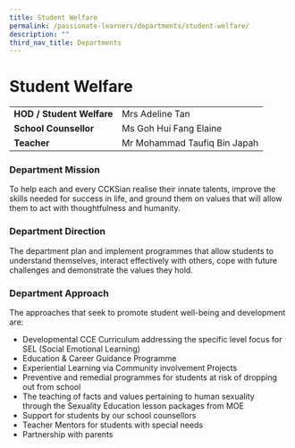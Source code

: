 ```yaml
---
title: Student Welfare
permalink: /passionate-learners/departments/student-welfare/
description: ""
third_nav_title: Departments
---
```

# **Student Welfare**
|  	|   	|
|---	|---	|
| **HOD / Student Welfare** 	| Mrs Adeline Tan 	|
| **School Counsellor** 	| Ms Goh Hui Fang Elaine 	|
| **Teacher** 	| Mr Mohammad Taufiq Bin Japah 	|

### Department Mission  

To help each and every CCKSian realise their innate talents, improve the skills needed for success in life, and ground them on values that will allow them to act with thoughtfulness and humanity.  

### Department Direction

The department plan and implement programmes that allow students to understand themselves, interact effectively with others, cope with future challenges and demonstrate the values they hold. 

### Department Approach

The approaches that seek to promote student well-being and development are:

*   Developmental CCE Curriculum addressing the specific level focus for SEL (Social Emotional Learning)
*   Education & Career Guidance Programme
*   Experiential Learning via Community involvement Projects
*   Preventive and remedial programmes for students at risk of dropping out from school
*   The teaching of facts and values pertaining to human sexuality through the Sexuality Education lesson packages from MOE
*   Support for students by our school counsellors
*   Teacher Mentors for students with special needs
*   Partnership with parents